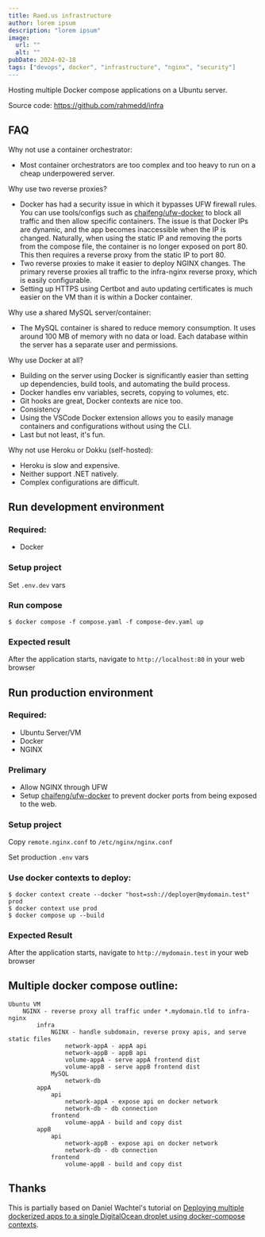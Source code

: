 ```yaml
---
title: Raed.us infrastructure
author: lorem ipsum
description: "lorem ipsum"
image:
  url: ""
  alt: ""
pubDate: 2024-02-18
tags: ["devops", docker", "infrastructure", "nginx", "security"]
---
```


Hosting multiple Docker compose applications on a Ubuntu server.

Source code: https://github.com/rahmedd/infra [](https://github.com/rahmedd/infra)

## FAQ
Why not use a container orchestrator:
- Most container orchestrators are too complex and too heavy to run on a cheap underpowered server.

Why use two reverse proxies?
- Docker has had a security issue in which it bypasses UFW firewall rules. You can use tools/configs such as [chaifeng/ufw-docker](https://github.com/chaifeng/ufw-docker) to block all traffic and then allow specific containers. The issue is that Docker IPs are dynamic, and the app becomes inaccessible when the IP is changed. Naturally, when using the static IP and removing the ports from the compose file, the container is no longer exposed on port 80. This then requires a reverse proxy from the static IP to port 80.
- Two reverse proxies to make it easier to deploy NGINX changes. The primary reverse proxies all traffic to the infra-nginx reverse proxy, which is easily configurable.
- Setting up HTTPS using Certbot and auto updating certificates is much easier on the VM than it is within a Docker container.

Why use a shared MySQL server/container:
- The MySQL container is shared to reduce memory consumption. It uses around 100 MB of memory with no data or load. Each database within the server has a separate user and permissions.

Why use Docker at all?
- Building on the server using Docker is significantly easier than setting up dependencies, build tools, and automating the build process.
- Docker handles env variables, secrets, copying to volumes, etc.
- Git hooks are great, Docker contexts are nice too.
- Consistency
- Using the VSCode Docker extension allows you to easily manage containers and configurations without using the CLI.
- Last but not least, it's fun.

Why not use Heroku or Dokku (self-hosted):
- Heroku is slow and expensive.
- Neither support .NET natively.
- Complex configurations are difficult.


## Run development environment
### Required:
- Docker

### Setup project 
Set ```.env.dev``` vars

### Run compose
```shell
$ docker compose -f compose.yaml -f compose-dev.yaml up
```

### Expected result
After the application starts, navigate to `http://localhost:80` in your web browser

## Run production environment
### Required:
- Ubuntu Server/VM
- Docker
- NGINX

### Prelimary
- Allow NGINX through UFW
- Setup [chaifeng/ufw-docker](https://github.com/chaifeng/ufw-docker) to prevent docker ports from being exposed to the web.

### Setup project 
Copy ```remote.nginx.conf``` to ```/etc/nginx/nginx.conf```

Set production ```.env``` vars

### Use docker contexts to deploy:
```shell
$ docker context create --docker "host=ssh://deployer@mydomain.test" prod
$ docker context use prod
$ docker compose up --build
```
### Expected Result 
After the application starts, navigate to `http://mydomain.test` in your web browser

## Multiple docker compose outline:
```
Ubuntu VM
	NGINX - reverse proxy all traffic under *.mydomain.tld to infra-nginx
		infra
			NGINX - handle subdomain, reverse proxy apis, and serve static files
				network-appA - appA api
				network-appB - appB api
				volume-appA - serve appA frontend dist
				volume-appB - serve appB frontend dist
			MySQL
				network-db
		appA
			api
				network-appA - expose api on docker network
				network-db - db connection
			frontend
				volume-appA - build and copy dist
		appB
			api
				network-appB - expose api on docker network
				network-db - db connection
			frontend
				volume-appB - build and copy dist
```

## Thanks
This is partially based on Daniel Wachtel's tutorial on [Deploying multiple dockerized apps to a single DigitalOcean droplet using docker-compose contexts](https://danielwachtel.com/devops/deploying-multiple-dockerized-apps-digitalocean-docker-compose-contexts).
